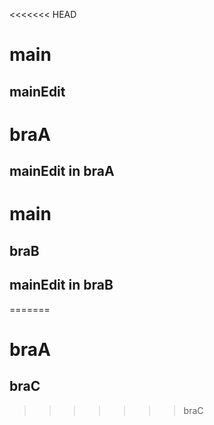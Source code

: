 <<<<<<< HEAD


# main
## mainEdit

# braA

## mainEdit in braA

# main

## braB

## mainEdit in braB

=======
# braA
## braC
>>>>>>> braC
